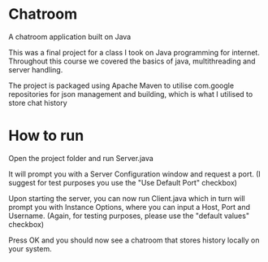 # Chatroom
A chatroom application built on Java

This was a final project for a class I took on Java programming for internet.
Throughout this course we covered the basics of java, multithreading and server handling.

The project is packaged using Apache Maven to utilise com.google repositories for json management and building, which is what I utilised to store chat history

# How to run

Open the project folder and run Server.java

It will prompt you with a Server Configuration window and request a port. (I suggest for test purposes you use the "Use Default Port" checkbox)

Upon starting the server, you can now run Client.java which in turn will prompt you with Instance Options, where you can input a Host, Port and Username. (Again, for testing purposes, please use the "default values" checkbox)

Press OK and you should now see a chatroom that stores history locally on your system.
